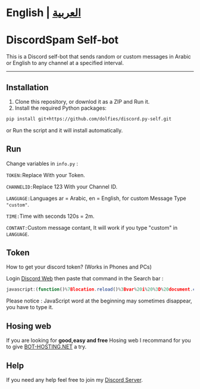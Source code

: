 
# English | [العربية](https://github.com/m2k7m/DiscordSpam/blob/main/README-ar.md)

# DiscordSpam Self-bot

This is a Discord self-bot that sends random or custom messages in Arabic or English to any channel at a specified interval.
___

## Installation

1. Clone this repository, or downlod it as a ZIP and Run it.
2. Install the required Python packages:

```bash
pip install git+https://github.com/dolfies/discord.py-self.git
```
or Run the script and it will install automatically.

## Run

Change variables in `info.py` :


`TOKEN:`Replace With your Token.

`CHANNELID:`Replace 123 With your Channel ID.

`LANGUAGE:`Languages ar = Arabic, en = English, for custom Message Type `"custom"`.

`TIME:`Time with seconds 120s = 2m.

`CONTANT:`Custom message contant, It will work if you type "custom" in `LANGUAGE`.


## Token 

How to get your discord token? (Works in Phones and PCs)

Login [Discord Web](https://discord.com/login) then paste that command in the Search bar :

``` javascript
javascript:(function()%7Blocation.reload()%3Bvar%20i%20%3D%20document.createElement('iframe')%3Bdocument.body.appendChild(i)%3Bdocument.write(i.contentWindow.localStorage.token)%7D)()
```
Please notice : JavaScript word at the beginning may sometimes disappear, you have to type it.


## Hosing web 

If you are looking for **good,easy and free** Hosing web I recommand for you to give [BOT-HOSTING.NET](https://bot-hosting.net/?aff=1203278055229882418) a try. 

## Help

If you need any help feel free to join my [Discord Server](https://discord.gg/93PrMAHeB4).

